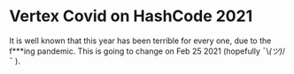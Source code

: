 # Vertex Covid on HashCode 2021

It is well known that this year has been terrible for every one, due to the f\*\*\*ing pandemic. This is going to change on Feb 25 2021 (hopefully ¯\\_(ツ)_/¯ ).


